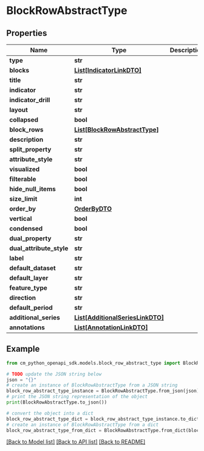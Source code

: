 # BlockRowAbstractType


## Properties

Name | Type | Description | Notes
------------ | ------------- | ------------- | -------------
**type** | **str** |  | 
**blocks** | [**List[IndicatorLinkDTO]**](IndicatorLinkDTO.md) |  | 
**title** | **str** |  | 
**indicator** | **str** |  | 
**indicator_drill** | **str** |  | 
**layout** | **str** |  | [optional] 
**collapsed** | **bool** |  | [optional] 
**block_rows** | [**List[BlockRowAbstractType]**](BlockRowAbstractType.md) |  | 
**description** | **str** |  | [optional] 
**split_property** | **str** |  | [optional] 
**attribute_style** | **str** |  | [optional] 
**visualized** | **bool** |  | [optional] 
**filterable** | **bool** |  | [optional] 
**hide_null_items** | **bool** |  | [optional] 
**size_limit** | **int** |  | [optional] 
**order_by** | [**OrderByDTO**](OrderByDTO.md) |  | [optional] 
**vertical** | **bool** |  | [optional] 
**condensed** | **bool** |  | [optional] 
**dual_property** | **str** |  | [optional] 
**dual_attribute_style** | **str** |  | [optional] 
**label** | **str** |  | [optional] 
**default_dataset** | **str** |  | [optional] 
**default_layer** | **str** |  | [optional] 
**feature_type** | **str** |  | [optional] 
**direction** | **str** |  | [optional] 
**default_period** | **str** |  | [optional] 
**additional_series** | [**List[AdditionalSeriesLinkDTO]**](AdditionalSeriesLinkDTO.md) |  | [optional] 
**annotations** | [**List[AnnotationLinkDTO]**](AnnotationLinkDTO.md) |  | [optional] 

## Example

```python
from cm_python_openapi_sdk.models.block_row_abstract_type import BlockRowAbstractType

# TODO update the JSON string below
json = "{}"
# create an instance of BlockRowAbstractType from a JSON string
block_row_abstract_type_instance = BlockRowAbstractType.from_json(json)
# print the JSON string representation of the object
print(BlockRowAbstractType.to_json())

# convert the object into a dict
block_row_abstract_type_dict = block_row_abstract_type_instance.to_dict()
# create an instance of BlockRowAbstractType from a dict
block_row_abstract_type_from_dict = BlockRowAbstractType.from_dict(block_row_abstract_type_dict)
```
[[Back to Model list]](../README.md#documentation-for-models) [[Back to API list]](../README.md#documentation-for-api-endpoints) [[Back to README]](../README.md)


